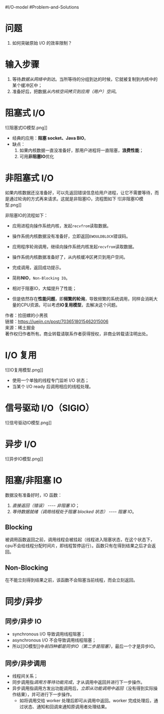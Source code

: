 #I/O-model #Problem-and-Solutions 

# 问题
1. 如何突破原始 I/O 的效率限制？ 

# 输入步骤
1. 等待*数据从网络中到达*。当所等待的分组到达的时候，它就被复制到内核中的某个缓冲区中；
2. 准备好后，把数据*从内核空间拷贝到应用（用户）空间*。

# 阻塞式 I/O

![[阻塞式IO模型.png]]
- 经典的应用：**阻塞 socket、Java BIO**。
- 缺点：
	1. 如果内核数据一直没准备好，那用户进程将一直阻塞，**浪费性能**；
	2. 可用**非阻塞IO**优化

# 非阻塞式 I/O
如果内核数据还没准备好，可以先返回错误信息给用户进程，让它不需要等待，而是通过轮询的方式再来请求。这就是非阻塞IO，流程图如下
![[非阻塞IO模型.png]]

非阻塞IO的流程如下：
-   应用进程向操作系统内核，发起`recvfrom`读取数据。
-   操作系统内核数据没有准备好，立即返回`EWOULDBLOCK`错误码。
-   应用程序轮询调用，继续向操作系统内核发起`recvfrom`读取数据。
-   操作系统内核数据准备好了，从内核缓冲区拷贝到用户空间。
-   完成调用，返回成功提示。

- 简称**NIO**，`Non-Blocking IO`。
- 相对于阻塞IO，大幅提升了性能；
- 但是依然存在**性能问题**，即**频繁的轮询**，导致频繁的系统调用，同样会消耗大量的CPU资源。可以考虑**IO复用模型**，去解决这个问题。

  
作者：捡田螺的小男孩  
链接：https://juejin.cn/post/7036518015462015006  
来源：稀土掘金  
著作权归作者所有。商业转载请联系作者获得授权，非商业转载请注明出处。

# I/O 复用

![[IO复用模型.png]]
- 使用一个单独的线程专门监听 I/O 状态；
- 当某个 I/O ready 后调用相应的线程处理。


# 信号驱动 I/O（SIGIO）

![[信号驱动IO模型.png]]

# 异步 I/O

![[异步IO模型.png]]


# 阻塞/非阻塞 IO
数据没有准备好时，IO 函数：
1. *直接返回（错误） ---- 非阻塞 IO*；
2. *等待数据就绪（调用线程处于阻塞 blocked 状态） ---- 阻塞 IO*。

## Blocking
被调用函数返回之前，调用线程会被挂起（线程进入阻塞状态，在这个状态下，cpu不会给线程分配时间片，即线程暂停运行）。函数只有在得到结果之后才会返回。

## Non-Blocking
在不能立刻得到结果之前，该函数不会阻塞当前线程，而会立刻返回。


# 同步/异步
## 同步/异步 IO
- synchronous I/O 导致调用线程阻塞；
- asynchronous I/O 不会导致调用线程阻塞；
- 所以[[IO模型]]中*前四种都是同步IO（第二步是阻塞）*，最后一个才是异步IO。

## 同步/异步调用
- 线程间关系；
- 同步调用指*调用方等待功能完成*，才从调用中返回并进行下一步操作。
- 异步调用指调用方发出功能调用后，*立即从功能调用中返回*（没有得到实际操作结果），并可进行下一步操作。
	- 如将调用交给 worker 处理后即可从调用中返回。worker 完成处理后，通过状态、通知和回调来通知原调用者处理结果。